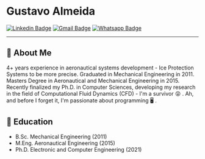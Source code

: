 # Gustavo Almeida
[![Linkedin Badge](https://img.shields.io/badge/-LinkedIn-blue?style=flat-square&logo=Linkedin&logoColor=white)](https://www.linkedin.com/in/gustavo-pv-almeida/)
[![Gmail Badge](https://img.shields.io/badge/-Gmail-c14438?style=flat-square&logo=Gmail&logoColor=white)](mailto:gupalmeida@gmail.com)
[![Whatsapp Badge](https://img.shields.io/badge/-Whatsapp-4CA143?style=flat-square&labelColor=4CA143&logo=whatsapp&logoColor=white)](https://api.whatsapp.com/send?phone=5512996694513&text=Olá!)
___
## :small_blue_diamond: About Me
4+ years experience in aeronautical systems development - Ice Protection Systems to be more precise. Graduated in Mechanical Engineering in 2011. Masters Degree in Aeronautical and Mechanical Engineering in 2015. Recently finalized my Ph.D. in Computer Sciences, developing my research in the field of Computational Fluid Dynamics (CFD) - I'm a survivor :stuck_out_tongue_closed_eyes: . Ah, and before I forget it, I'm passionate about programming :desktop_computer: .

## :small_blue_diamond: Education
* B.Sc. Mechanical Engineering (2011)
* M.Eng. Aeronautical Engineering (2015)
* Ph.D. Electronic and Computer Engineering (2021)

<!--
[![Linkedin Badge](https://img.shields.io/badge/-LinkedIn-blue?style=flat-square&logo=Linkedin&logoColor=white&link=https://www.linkedin.com/in/gustavo-pv-almeida/)](https://www.linkedin.com/in/gustavo-pv-almeida/)  [![Gmail Badge](https://img.shields.io/badge/-Gmail-c14438?style=flat-square&logo=Gmail&logoColor=white&link=mailto:gupalmeida@gmail.com)](mailto:gupalmeida@gmail.com) [![Whatsapp Badge](https://img.shields.io/badge/-Whatsapp-4CA143?style=flat-square&labelColor=4CA143&logo=whatsapp&logoColor=white&link=https://api.whatsapp.com/send?phone=5512996694513&text=Olá!)](https://api.whatsapp.com/send?phone=5512996694513&text=Olá!)
**gupalmeida/gupalmeida** is a ✨ _special_ ✨ repository because its `README.md` (this file) appears on your GitHub profile.

Here are some ideas to get you started:

- 🔭 I’m currently working on ...
- 🌱 I’m currently learning ...
- 👯 I’m looking to collaborate on ...
- 🤔 I’m looking for help with ...
- 💬 Ask me about ...
- 📫 How to reach me: ...
- 😄 Pronouns: ...
- ⚡ Fun fact: ...
-->

